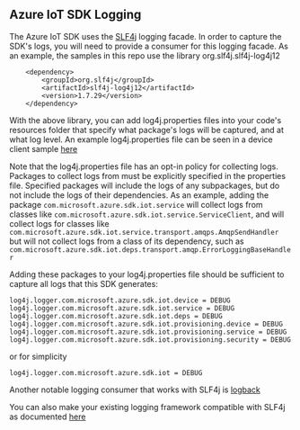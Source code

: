 ## Azure IoT SDK Logging

The Azure IoT SDK uses the [SLF4j](http://www.slf4j.org/faq.html) logging facade. In order to capture the SDK's logs, 
you will need to provide a consumer for this logging facade. As an example, the samples in this repo use
the library org.slf4j.slf4j-log4j12
      
        <dependency>
            <groupId>org.slf4j</groupId>
            <artifactId>slf4j-log4j12</artifactId>
            <version>1.7.29</version>
        </dependency>

With the above library, you can add log4j.properties files into your code's resources folder that
specify what package's logs will be captured, and at what log level. An example log4j.properties
file can be seen in a device client sample [here](device/iot-device-samples/send-event/src/main/resources/log4j.properties)

Note that the log4j.properties file has an opt-in policy for collecting logs. Packages to collect
logs from must be explicitly specified in the properties file. Specified packages will include the logs
of any subpackages, but do not include the logs of their dependencies. As an example, adding the package 
```com.microsoft.azure.sdk.iot.service``` will collect logs from classes like ```com.microsoft.azure.sdk.iot.service.ServiceClient```, 
and will collect logs for classes like ```com.microsoft.azure.sdk.iot.service.transport.amqps.AmqpSendHandler``` but will not
collect logs from a class of its dependency, such as ```com.microsoft.azure.sdk.iot.deps.transport.amqp.ErrorLoggingBaseHandler```

Adding these packages to your log4j.properties file should be sufficient to capture all logs that this SDK generates:
```
log4j.logger.com.microsoft.azure.sdk.iot.device = DEBUG 
log4j.logger.com.microsoft.azure.sdk.iot.service = DEBUG 
log4j.logger.com.microsoft.azure.sdk.iot.deps = DEBUG 
log4j.logger.com.microsoft.azure.sdk.iot.provisioning.device = DEBUG 
log4j.logger.com.microsoft.azure.sdk.iot.provisioning.service = DEBUG 
log4j.logger.com.microsoft.azure.sdk.iot.provisioning.security = DEBUG 
```

or for simplicity
```
log4j.logger.com.microsoft.azure.sdk.iot = DEBUG 
```

Another notable logging consumer that works with SLF4j is [logback](http://logback.qos.ch/)

You can also make your existing logging framework compatible with SLF4j as documented [here](http://www.slf4j.org/faq.html#slf4j_compatible)




